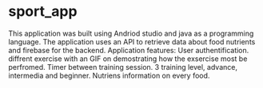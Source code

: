 # sport_app
This application was built using Andriod studio and java as a programming language.
The application uses an API to retrieve data about food nutrients and firebase for the backend.
Application features:
User authentification.
diffrent exercise with an GIF on demostrating how the exsercise most be perfromed.
Timer between training session.
3 training level, advance, intermedia and beginner.
Nutriens information on every food.